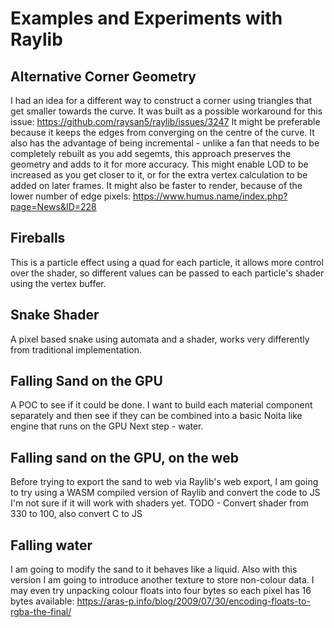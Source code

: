 # Examples and Experiments with Raylib

## Alternative Corner Geometry

I had an idea for a different way to construct a corner using triangles that get smaller towards the curve.
It was built as a possible workaround for this issue: https://github.com/raysan5/raylib/issues/3247
It might be preferable because it keeps the edges from converging on the centre of the curve.
It also has the advantage of being incremental - unlike a fan that needs to be completely rebuilt as you add segemts, this approach preserves the geometry and adds to it for more accuracy.
This might enable LOD to be increased as you get closer to it, or for the extra vertex calculation to be added on later frames.
It might also be faster to render, because of the lower number of edge pixels: https://www.humus.name/index.php?page=News&ID=228

## Fireballs

This is a particle effect using a quad for each particle, it allows more control over the shader, so different values can be passed to each particle's shader using the vertex buffer.

## Snake Shader

A pixel based snake using automata and a shader, works very differently from traditional implementation.

## Falling Sand on the GPU

A POC to see if it could be done.
I want to build each material component separately and then see if they can be combined into a basic Noita like engine that runs on the GPU
Next step - water.

## Falling sand on the GPU, on the web

Before trying to export the sand to web via Raylib's web export, I am going to try using a WASM compiled version of Raylib and convert the code to JS
I'm not sure if it will work with shaders yet.
TODO - Convert shader from 330 to 100, also convert C to JS

## Falling water

I am going to modify the sand to it behaves like a liquid.
Also with this version I am going to introduce another texture to store non-colour data.
I may even try unpacking colour floats into four bytes so each pixel has 16 bytes available: https://aras-p.info/blog/2009/07/30/encoding-floats-to-rgba-the-final/
